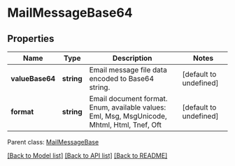 # MailMessageBase64

## Properties
Name | Type | Description | Notes
------------ | ------------- | ------------- | -------------
**valueBase64** | **string** | Email message file data encoded to Base64 string.              | [default to undefined]
**format** | **string** | Email document format. Enum, available values: Eml, Msg, MsgUnicode, Mhtml, Html, Tnef, Oft | [default to undefined]

 Parent class: [MailMessageBase](MailMessageBase.md)

[[Back to Model list]](README.md#documentation-for-models) [[Back to API list]](README.md#documentation-for-api-endpoints) [[Back to README]](README.md)

